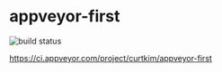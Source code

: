 # appveyor-first

![build status](https://ci.appveyor.com/api/projects/status/3lmd52ymy38alyc2?svg=true "build status")

https://ci.appveyor.com/project/curtkim/appveyor-first



